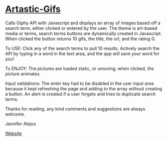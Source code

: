 # [Artastic-Gifs](https://alejosjen.github.io/Artastic-Gifs/)
Calls Giphy API with Javascript and displays an array of images based off a search term, either clicked or entered by the user.
The theme is art-based media or terms, search terms buttons are dynamically created in Javascript. When clicked the button returns 10 gifs, the title, the url, and the rating G. 

To USE: 
Click any of the search terms to pull 10 results.
Actively search the API by typing in a word in the text area, and the app will save your word for you!

To ENJOY:
The pictures are loaded static, or umoving, when clicked, the picture animates.

Input validations:
The enter key had to be disabled in the user input area because it kept refreshing the page and adding to the array without creating a button. An alert is created if a user forgets and tries to duplicate search terms.

Thanks for reading, any kind comments and suggestions are always welcome.

Jennifer Alejos

[Website](https://www.jenalejos.com/)
